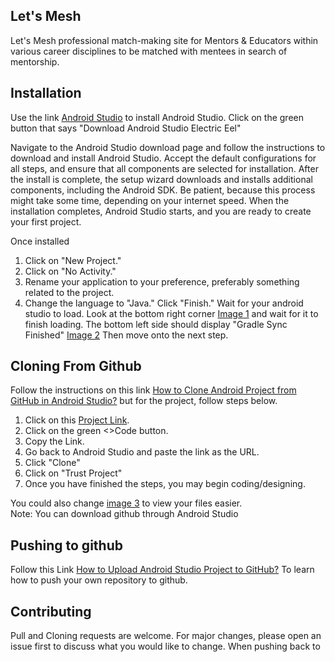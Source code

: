 ## Let's Mesh

Let's Mesh professional match-making site for Mentors & Educators within various career disciplines to be matched with mentees in search of mentorship.

## Installation

Use the link [Android Studio](https://developer.android.com/studio) to install Android Studio.
Click on the green button that says "Download Android Studio Electric Eel"

Navigate to the Android Studio download page and follow the instructions to download and install 
Android Studio. Accept the default configurations for all steps, and ensure that all components are 
selected for installation. After the install is complete, the setup wizard downloads and installs 
additional components, including the Android SDK. Be patient, because this process might take some 
time, depending on your internet speed. When the installation completes, Android Studio starts, and 
you are ready to create your first project.

Once installed
1. Click on "New Project."
2. Click on "No Activity." 
3. Rename your application to your preference, preferably something related to the project. 
4. Change the language to "Java." Click "Finish."
Wait for your android studio to load. Look at the bottom right corner [Image 1](load.png) and wait for it to finish loading.
The bottom left side should display "Gradle Sync Finished" [Image 2](GradleSync.png)
Then move onto the next step. 




## Cloning From Github
Follow the instructions on this link [How to Clone Android Project from GitHub in Android Studio?](https://www.geeksforgeeks.org/how-to-clone-android-project-from-github-in-android-studio/)
but for the project, follow steps below.
1. Click on this [Project Link](https://github.com/rllov/LetsMeshProject.git).
2. Click on the green <>Code button.
3. Copy the Link.
4. Go back to Android Studio and paste the link as the URL.
5. Click "Clone"
6. Click on "Trust Project"
7. Once you have finished the steps, you may begin coding/designing.

You could also change [image 3](androidToProject.png) to view your files easier.<br />
Note: You can download github through Android Studio

## Pushing to github
Follow this Link [How to Upload Android Studio Project to GitHub?](https://dev.to/vtsen/how-to-upload-android-studio-project-to-github-4d2#:~:text=To%20push%20your%20files%2C%20click,"Commit%20and%20Push"%20above.)
To learn how to push your own repository to github.


## Contributing

Pull and Cloning requests are welcome. For major changes, please open an issue first
to discuss what you would like to change. When pushing back to 


